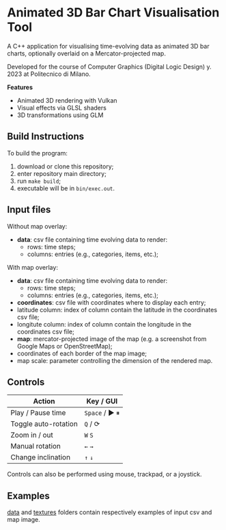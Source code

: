 # Animated 3D Bar Chart Visualisation Tool

A C++ application for visualising time-evolving data as animated 3D bar charts, optionally overlaid on a Mercator-projected map.

Developed for the course of Computer Graphics (Digital Logic Design) y. 2023 at Politecnico di Milano.

**Features**  
- Animated 3D rendering with Vulkan
- Visual effects via GLSL shaders
- 3D transformations using GLM

## Build Instructions

To build the program:
1. download or clone this repository;
2. enter repository main directory;
3. run `make build`;
4. executable will be in `bin/exec.out`.


## Input files

Without map overlay:
- **data**: csv file containing time evolving data to render:
  - rows: time steps;
  - columns: entries (e.g., categories, items, etc.);

With map overlay:
- **data**: csv file containing time evolving data to render:
  - rows: time steps;
  - columns: entries (e.g., categories, items, etc.);
- **coordinates**: csv file with coordinates where to display each entry;
- latitude column: index of column contain the latitude in the coordinates csv file;
- longitute column: index of column contain the longitude in the coordinates csv file;
- **map**: mercator-projected image of the map (e.g. a screenshot from Google Maps or OpenStreetMap);
- coordinates of each border of the map image;
- map scale: parameter controlling the dimension of the rendered map.


## Controls

| Action               | Key / GUI       |
| -------------------- | --------------- |
| Play / Pause time    | `Space` / ▶ ⏸  |
| Toggle auto-rotation | `Q` / ⟳         |
| Zoom in / out        | `W` `S`       |
| Manual rotation      | `←` `→`         |
| Change inclination   | `↑` `↓`         |

Controls can also be performed using mouse, trackpad, or a joystick.

## Examples

[data](data) and [textures](textures) folders contain respectively examples of input csv and map image.
